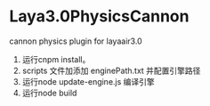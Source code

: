 # Laya3.0PhysicsCannon
cannon physics plugin for layaair3.0
1. 运行cnpm install。
2. scripts 文件加添加 enginePath.txt 并配置引擎路径
3. 运行node update-engine.js 编译引擎
4. 运行node build

